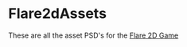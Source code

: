 # Flare2dAssets

These are all the asset PSD's for the [Flare 2D Game](https://github.com/AdamKyle/Flare2D)
